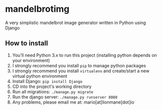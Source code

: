 # mandelbrotimg
A very simplistic mandelbrot image generator written in Python using Django

## How to install

1. You'll need Python 3.x to run this project (installing python depends on your environment)
2. I strongly recommend you install `pip` to manage python packages
3. I strongly recommend you install `virtualenv` and create/start a new virtual python environment
4. Install Django: `pip install Django`
5. CD into the project's working directory
6. Run all migrations: `./manage.py migrate`
7. Run the django server: `./manage.py runserver 8080`
8. Any problems, please email me at: mario[at]lionmane[dot]io
